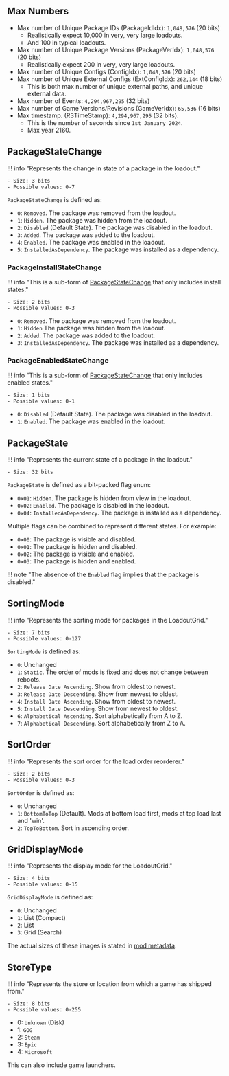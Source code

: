 ## Max Numbers

- Max number of Unique Package IDs (PackageIdIdx): `1,048,576` (20 bits)
    - Realistically expect 10,000 in very, very large loadouts.
    - And 100 in typical loadouts.
- Max number of Unique Package Versions (PackageVerIdx): `1,048,576` (20 bits)
    - Realistically expect 200 in very, very large loadouts.
- Max number of Unique Configs (ConfigIdx): `1,048,576` (20 bits)
- Max number of Unique External Configs (ExtConfigIdx): `262,144` (18 bits)
    - This is both max number of unique external paths, and unique external data.
- Max number of Events: `4,294,967,295` (32 bits)
- Max number of Game Versions/Revisions (GameVerIdx): `65,536` (16 bits)
- Max timestamp. (R3TimeStamp): `4,294,967,295` (32 bits).
    - This is the number of seconds since `1st January 2024`.
    - Max year 2160.

## PackageStateChange

!!! info "Represents the change in state of a package in the loadout."

    - Size: 3 bits
    - Possible values: 0-7

`PackageStateChange` is defined as:

- `0`: `Removed`. The package was removed from the loadout.
- `1`: `Hidden`. The package was hidden from the loadout.
- `2`: `Disabled` (Default State). The package was disabled in the loadout.
- `3`: `Added`. The package was added to the loadout.
- `4`: `Enabled`. The package was enabled in the loadout.
- `5`: `InstalledAsDependency`. The package was installed as a dependency.

### PackageInstallStateChange

!!! info "This is a sub-form of [PackageStateChange](#packagestatechange) that only includes install states."

    - Size: 2 bits
    - Possible values: 0-3

- `0`: `Removed`. The package was removed from the loadout.
- `1`: `Hidden` The package was hidden from the loadout.
- `2`: `Added`. The package was added to the loadout.
- `3`: `InstalledAsDependency`. The package was installed as a dependency.

### PackageEnabledStateChange

!!! info "This is a sub-form of [PackageStateChange](#packagestatechange) that only includes enabled states."

    - Size: 1 bits
    - Possible values: 0-1

- `0`: `Disabled` (Default State). The package was disabled in the loadout.
- `1`: `Enabled`. The package was enabled in the loadout.

## PackageState

!!! info "Represents the current state of a package in the loadout."

    - Size: 32 bits

`PackageState` is defined as a bit-packed flag enum:

- `0x01`: `Hidden`. The package is hidden from view in the loadout.
- `0x02`: `Enabled`. The package is disabled in the loadout.
- `0x04`: `InstalledAsDependency`. The package is installed as a dependency.

Multiple flags can be combined to represent different states.
For example:

- `0x00`: The package is visible and disabled.
- `0x01`: The package is hidden and disabled.
- `0x02`: The package is visible and enabled.
- `0x03`: The package is hidden and enabled.

!!! note "The absence of the `Enabled` flag implies that the package is disabled."

## SortingMode

!!! info "Represents the sorting mode for packages in the LoadoutGrid."

    - Size: 7 bits
    - Possible values: 0-127

`SortingMode` is defined as:

- `0`: Unchanged
- `1`: `Static`. The order of mods is fixed and does not change between reboots.
- `2`: `Release Date Ascending`. Show from oldest to newest.
- `3`: `Release Date Descending`. Show from newest to oldest.
- `4`: `Install Date Ascending`. Show from oldest to newest.
- `5`: `Install Date Descending`. Show from newest to oldest.
- `6`: `Alphabetical Ascending`. Sort alphabetically from A to Z.
- `7`: `Alphabetical Descending`. Sort alphabetically from Z to A.

## SortOrder

!!! info "Represents the sort order for the load order reorderer."

    - Size: 2 bits
    - Possible values: 0-3

`SortOrder` is defined as:

- `0`: Unchanged
- `1`: `BottomToTop` (Default). Mods at bottom load first, mods at top load last and 'win'.
- `2`: `TopToBottom`. Sort in ascending order.

## GridDisplayMode

!!! info "Represents the display mode for the LoadoutGrid."

    - Size: 4 bits
    - Possible values: 0-15

`GridDisplayMode` is defined as:

- `0`: Unchanged
- `1`: List (Compact)
- `2`: List
- `3`: Grid (Search)

The actual sizes of these images is stated in [mod metadata][mod-metadata].

## StoreType

!!! info "Represents the store or location from which a game has shipped from."

    - Size: 8 bits
    - Possible values: 0-255

- 0: `Unknown` (Disk)
- 1: `GOG`
- 2: `Steam`
- 3: `Epic`
- 4: `Microsoft`

This can also include game launchers.

[mod-metadata]: ../../../Packaging/Package-Metadata.md#icons